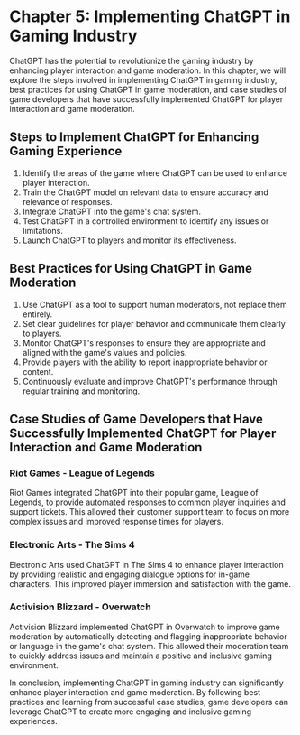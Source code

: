 Chapter 5: Implementing ChatGPT in Gaming Industry
==================================================

ChatGPT has the potential to revolutionize the gaming industry by enhancing player interaction and game moderation. In this chapter, we will explore the steps involved in implementing ChatGPT in gaming industry, best practices for using ChatGPT in game moderation, and case studies of game developers that have successfully implemented ChatGPT for player interaction and game moderation.

Steps to Implement ChatGPT for Enhancing Gaming Experience
----------------------------------------------------------

1. Identify the areas of the game where ChatGPT can be used to enhance player interaction.
2. Train the ChatGPT model on relevant data to ensure accuracy and relevance of responses.
3. Integrate ChatGPT into the game's chat system.
4. Test ChatGPT in a controlled environment to identify any issues or limitations.
5. Launch ChatGPT to players and monitor its effectiveness.

Best Practices for Using ChatGPT in Game Moderation
---------------------------------------------------

1. Use ChatGPT as a tool to support human moderators, not replace them entirely.
2. Set clear guidelines for player behavior and communicate them clearly to players.
3. Monitor ChatGPT's responses to ensure they are appropriate and aligned with the game's values and policies.
4. Provide players with the ability to report inappropriate behavior or content.
5. Continuously evaluate and improve ChatGPT's performance through regular training and monitoring.

Case Studies of Game Developers that Have Successfully Implemented ChatGPT for Player Interaction and Game Moderation
---------------------------------------------------------------------------------------------------------------------

### Riot Games - League of Legends

Riot Games integrated ChatGPT into their popular game, League of Legends, to provide automated responses to common player inquiries and support tickets. This allowed their customer support team to focus on more complex issues and improved response times for players.

### Electronic Arts - The Sims 4

Electronic Arts used ChatGPT in The Sims 4 to enhance player interaction by providing realistic and engaging dialogue options for in-game characters. This improved player immersion and satisfaction with the game.

### Activision Blizzard - Overwatch

Activision Blizzard implemented ChatGPT in Overwatch to improve game moderation by automatically detecting and flagging inappropriate behavior or language in the game's chat system. This allowed their moderation team to quickly address issues and maintain a positive and inclusive gaming environment.

In conclusion, implementing ChatGPT in gaming industry can significantly enhance player interaction and game moderation. By following best practices and learning from successful case studies, game developers can leverage ChatGPT to create more engaging and inclusive gaming experiences.



